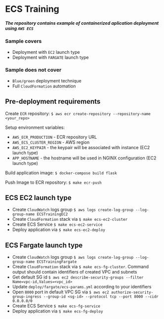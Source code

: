 # ECS Training

##### The repository contains example of containerized aplication deployment using `AWS ECS`

### Sample covers
- Deployment with `EC2` launch type
- Deployment with `FARGATE` launch type

### Sample does not cover
- `Blue/green` deployment technique
- Full `CloudFormation` automation

## Pre-deployment requirements
Create `ECR` repository:
`$ aws ecr create-repository --repository-name <your_repo>`

Setup environment variables:
- `AWS_ECR_PRODUCTION` - ECR repository URL
- `AWS_ECS_CLUSTER_REGION` - AWS region
- `AWS_EC2_KEYPAIR` - the keypair will be associated with instance (EC2 launch type)
- `APP_HOSTNAME` - the hostname will be used in NGINX configuration (EC2 launch type)

Build application image:
`$ docker-compose build flask`

Push Image to ECR repository:
`$ make ecr-push`

## ECS EC2 launch type
- Create `CloudWatch` logs group 
`$ aws logs create-log-group --log-group-name ECSTrainingEC2`
- Create `CloudFormation` stack via `$ make ecs-ec2-cluster`
- Create ECS Service `$ make ecs-ec2-service`
- Deploy application via `$ make ecs-ec2-deploy`

## ECS Fargate launch type
- Create `CloudWatch` logs group 
`$ aws logs create-log-group --log-group-name ECSTrainingFargate`
- Create `CloudFormation` stack via `$ make ecs-fg-cluster`. Command output should contain identifiers of created VPC and subnets
- Get default SG id `$ aws ec2 describe-security-groups --filter Name=vpc-id,Values=<vpc_id>`
- Update `deploy/fargate/ecs-params.yml` according to your identifiers
- Open `8000` port in default VPC SG via `$ aws ec2 authorize-security-group-ingress --group-id <sg-id> --protocol tcp --port 8000 --cidr 0.0.0.0/0`
- Create ECS Service `$ make ecs-fg-service`
- Deploy application via `$ make ecs-fg-deploy`
